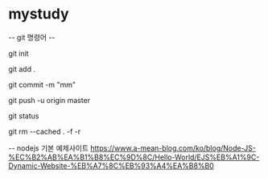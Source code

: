 # mystudy

-- git 명령어 --

git init

git add .

git commit -m "mm"

git push -u origin master

git status

git rm --cached . -f -r

-- nodejs 기본 예제사이트
https://www.a-mean-blog.com/ko/blog/Node-JS-%EC%B2%AB%EA%B1%B8%EC%9D%8C/Hello-World/EJS%EB%A1%9C-Dynamic-Website-%EB%A7%8C%EB%93%A4%EA%B8%B0
